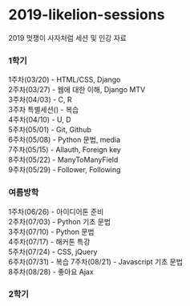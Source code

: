 # 2019-likelion-sessions
2019 멋쟁이 사자처럼 세션 및 인강 자료

### 1학기
1주차(03/20) - HTML/CSS, Django  
2주차(03/27) - 웹에 대한 이해, Django MTV  
3주차(04/03) - C, R  
3주차 특별세션() - 복습  
4주차(04/10) - U, D  
5주차(05/01) - Git, Github  
6주차(05/08) - Python 문법, media  
7주차(05/15) - Allauth, Foreign key  
8주차(05/22) - ManyToManyField  
9주차(05/29) - Follower, Following

### 여름방학
1주차(06/26) - 아이디어톤 준비  
2주차(07/03) - Python 기초 문법  
3주차(07/10) - Python 문법  
4주차(07/17) - 해커톤 특강  
5주차(07/24) - CSS, jQuery  
6주차(07/31) - 복습
7주차(08/21) - Javascript 기초 문법  
8주차(08/28) - 좋아요 Ajax

### 2학기
